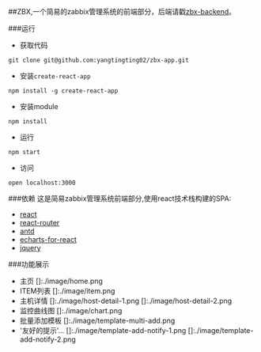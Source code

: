 ##ZBX,一个简易的zabbix管理系统的前端部分，后端请戳[zbx-backend](https://github.com/yangtingting02/zbx-backend)。

###运行
- 获取代码
```
git clone git@github.com:yangtingting02/zbx-app.git
```
- 安装`create-react-app`
```
npm install -g create-react-app
```
- 安装module
```
npm install
```
- 运行
```
npm start
```
- 访问
```
open localhost:3000
```

###依赖
这是简易zabbix管理系统前端部分,使用react技术栈构建的SPA:
- [react](https://facebook.github.io/react/)
- [react-router](https://github.com/ReactTraining/react-router)
- [antd](https://ant.design/)
- [echarts-for-react](https://github.com/hustcc/echarts-for-react)
- [jquery](http://jquery.com/)

###功能展示
- 主页
[]:./image/home.png
- ITEM列表
[]:./image/item.png
- 主机详情
[]:./image/host-detail-1.png
[]:./image/host-detail-2.png
- 监控曲线图
[]:./image/chart.png
- 批量添加模板
[]:./image/template-multi-add.png
- '友好的提示'...
[]:./image/template-add-notify-1.png
[]:./image/template-add-notify-2.png
